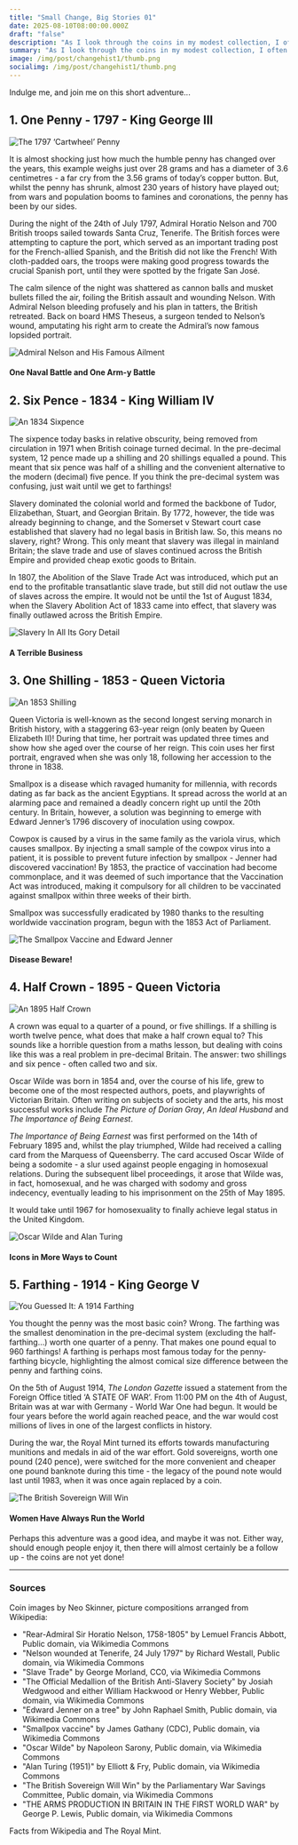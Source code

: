 ```yaml
---
title: "Small Change, Big Stories 01"
date: 2025-08-10T08:00:00.000Z
draft: "false"
description: "As I look through the coins in my modest collection, I often think about the stories they could tell, the hands they have passed through. So I thought, what better way to tell history than through the most ubiquitous item throughout it: coins."
summary: "As I look through the coins in my modest collection, I often think about the stories they could tell, the hands they have passed through. So I thought, what better way to tell history than through the most ubiquitous item throughout it: coins."
image: /img/post/changehist1/thumb.png
socialimg: /img/post/changehist1/thumb.png
---
```


Indulge me, and join me on this short adventure...

## 1. One Penny - 1797 - King George III

![The 1797 ‘Cartwheel’ Penny](/img/post/changehist1/1797-penny.png)

It is almost shocking just how much the humble penny has changed over the years, this example weighs just over 28 grams and has a diameter of 3.6 centimetres - a far cry from the 3.56 grams of today’s copper button. But, whilst the penny has shrunk, almost 230 years of history have played out; from wars and population booms to famines and coronations, the penny has been by our sides.

During the night of the 24th of July 1797, Admiral Horatio Nelson and 700 British troops sailed towards Santa Cruz, Tenerife. The British forces were attempting to capture the port, which served as an important trading post for the French-allied Spanish, and the British did not like the French! With cloth-padded oars, the troops were making good progress towards the crucial Spanish port, until they were spotted by the frigate San José.

The calm silence of the night was shattered as cannon balls and musket bullets filled the air, foiling the British assault and wounding Nelson. With Admiral Nelson bleeding profusely and his plan in tatters, the British retreated. Back on board HMS Theseus, a surgeon tended to Nelson’s wound, amputating his right arm to create the Admiral’s now famous lopsided portrait.

![Admiral Nelson and His Famous Ailment](/img/post/changehist1/nelson.png)

#### One Naval Battle and One Arm-y Battle

## 2. Six Pence - 1834 - King William IV

![An 1834 Sixpence](/img/post/changehist1/1834-sixpence.png)

The sixpence today basks in relative obscurity, being removed from circulation in 1971 when British coinage turned decimal. In the pre-decimal system, 12 pence made up a shilling and 20 shillings equalled a pound. This meant that six pence was half of a shilling and the convenient alternative to the modern (decimal) five pence. If you think the pre-decimal system was confusing, just wait until we get to farthings!

Slavery dominated the colonial world and formed the backbone of Tudor, Elizabethan, Stuart, and Georgian Britain. By 1772, however, the tide was already beginning to change, and the Somerset v Stewart court case established that slavery had no legal basis in British law. So, this means no slavery, right? Wrong. This only meant that slavery was illegal in mainland Britain; the slave trade and use of slaves continued across the British Empire and provided cheap exotic goods to Britain.

In 1807, the Abolition of the Slave Trade Act was introduced, which put an end to the profitable transatlantic slave trade, but still did not outlaw the use of slaves across the empire. It would not be until the 1st of August 1834, when the Slavery Abolition Act of 1833 came into effect, that slavery was finally outlawed across the British Empire.

![Slavery In All Its Gory Detail](/img/post/changehist1/slavery.png)

#### A Terrible Business

## 3. One Shilling - 1853 - Queen Victoria

![An 1853 Shilling](/img/post/changehist1/1853-shilling.png)

Queen Victoria is well-known as the second longest serving monarch in British history, with a staggering 63-year reign (only beaten by Queen Elizabeth II)! During that time, her portrait was updated three times and show how she aged over the course of her reign. This coin uses her first portrait, engraved when she was only 18, following her accession to the throne in 1838.

Smallpox is a disease which ravaged humanity for millennia, with records dating as far back as the ancient Egyptians. It spread across the world at an alarming pace and remained a deadly concern right up until the 20th century. In Britain, however, a solution was beginning to emerge with Edward Jenner’s 1796 discovery of inoculation using cowpox.

Cowpox is caused by a virus in the same family as the variola virus, which causes smallpox. By injecting a small sample of the cowpox virus into a patient, it is possible to prevent future infection by smallpox - Jenner had discovered vaccination! By 1853, the practice of vaccination had become commonplace, and it was deemed of such importance that the Vaccination Act was introduced, making it compulsory for all children to be vaccinated against smallpox within three weeks of their birth.

Smallpox was successfully eradicated by 1980 thanks to the resulting worldwide vaccination program, begun with the 1853 Act of Parliament.

![The Smallpox Vaccine and Edward Jenner](/img/post/changehist1/vaccine.png)

#### Disease Beware!

## 4. Half Crown - 1895 - Queen Victoria

![An 1895 Half Crown](/img/post/changehist1/1895-half_crown.png)

A crown was equal to a quarter of a pound, or five shillings. If a shilling is worth twelve pence, what does that make a half crown equal to? This sounds like a horrible question from a maths lesson, but dealing with coins like this was a real problem in pre-decimal Britain. The answer: two shillings and six pence - often called two and six.

Oscar Wilde was born in 1854 and, over the course of his life, grew to become one of the most respected authors, poets, and playwrights of Victorian Britain. Often writing on subjects of society and the arts, his most successful works include _The Picture of Dorian Gray_, _An Ideal Husband_ and _The Importance of Being Earnest_.

_The Importance of Being Earnest_ was first performed on the 14th of February 1895 and, whilst the play triumphed, Wilde had received a calling card from the Marquess of Queensberry. The card accused Oscar Wilde of being a sodomite - a slur used against people engaging in homosexual relations. During the subsequent libel proceedings, it arose that Wilde was, in fact, homosexual, and he was charged with sodomy and gross indecency, eventually leading to his imprisonment on the 25th of May 1895.

It would take until 1967 for homosexuality to finally achieve legal status in the United Kingdom.

![Oscar Wilde and Alan Turing](/img/post/changehist1/wilde.png)

#### Icons in More Ways to Count

## 5. Farthing - 1914 - King George V

![You Guessed It: A 1914 Farthing](/img/post/changehist1/1914-farthing.png)

You thought the penny was the most basic coin? Wrong. The farthing was the smallest denomination in the pre-decimal system (excluding the half-farthing…) worth one quarter of a penny. That makes one pound equal to 960 farthings! A farthing is perhaps most famous today for the penny-farthing bicycle, highlighting the almost comical size difference between the penny and farthing coins.

On the 5th of August 1914, _The London Gazette_ issued a statement from the Foreign Office titled ‘A STATE OF WAR’. From 11:00 PM on the 4th of August, Britain was at war with Germany - World War One had begun. It would be four years before the world again reached peace, and the war would cost millions of lives in one of the largest conflicts in history.

During the war, the Royal Mint turned its efforts towards manufacturing munitions and medals in aid of the war effort. Gold sovereigns, worth one pound (240 pence), were switched for the more convenient and cheaper one pound banknote during this time - the legacy of the pound note would last until 1983, when it was once again replaced by a coin.

![The British Sovereign Will Win](/img/post/changehist1/ww1.png)

#### Women Have Always Run the World

Perhaps this adventure was a good idea, and maybe it was not. Either way, should enough people enjoy it, then there will almost certainly be a follow up - the coins are not yet done!

---

### Sources

Coin images by Neo Skinner, picture compositions arranged from Wikipedia:

- "Rear-Admiral Sir Horatio Nelson, 1758-1805" by Lemuel Francis Abbott, Public domain, via Wikimedia Commons
- "Nelson wounded at Tenerife, 24 July 1797" by Richard Westall, Public domain, via Wikimedia Commons
- "Slave Trade" by George Morland, CC0, via Wikimedia Commons
- "The Official Medallion of the British Anti-Slavery Society" by Josiah Wedgwood and either William Hackwood or Henry Webber, Public domain, via Wikimedia Commons
- "Edward Jenner on a tree" by John Raphael Smith, Public domain, via Wikimedia Commons
- "Smallpox vaccine" by James Gathany (CDC), Public domain, via Wikimedia Commons
- "Oscar Wilde" by Napoleon Sarony, Public domain, via Wikimedia Commons
- "Alan Turing (1951)" by Elliott & Fry, Public domain, via Wikimedia Commons
- "The British Sovereign Will Win" by the Parliamentary War Savings Committee, Public domain, via Wikimedia Commons
- "THE ARMS PRODUCTION IN BRITAIN IN THE FIRST WORLD WAR" by George P. Lewis, Public domain, via Wikimedia Commons

Facts from Wikipedia and The Royal Mint.
